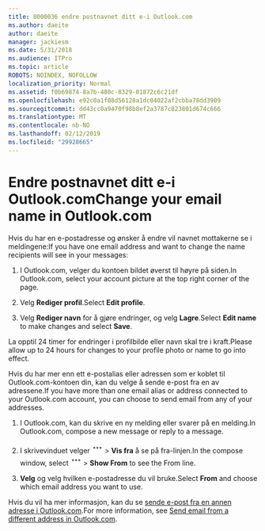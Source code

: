```yaml
---
title: 8000036 endre postnavnet ditt e-i Outlook.com
ms.author: daeite
author: daeite
manager: jackiesm
ms.date: 5/31/2018
ms.audience: ITPro
ms.topic: article
ROBOTS: NOINDEX, NOFOLLOW
localization_priority: Normal
ms.assetid: f0b69874-8a7b-480c-8329-01872c6c21df
ms.openlocfilehash: e92c0a1f08d56128a1dc04022af2cbba78dd3909
ms.sourcegitcommit: dd43cc0a9470f98b8ef2a3787c823801d674c666
ms.translationtype: MT
ms.contentlocale: nb-NO
ms.lasthandoff: 02/12/2019
ms.locfileid: "29928665"
---
```

# <a name="change-your-email-name-in-outlookcom"></a><span data-ttu-id="1fe9f-102">Endre postnavnet ditt e-i Outlook.com</span><span class="sxs-lookup"><span data-stu-id="1fe9f-102">Change your email name in Outlook.com</span></span>

<span data-ttu-id="1fe9f-103">Hvis du har en e-postadresse og ønsker å endre vil navnet mottakerne se i meldingene:</span><span class="sxs-lookup"><span data-stu-id="1fe9f-103">If you have one email address and want to change the name recipients will see in your messages:</span></span>
  
1. <span data-ttu-id="1fe9f-104">I Outlook.com, velger du kontoen bildet øverst til høyre på siden.</span><span class="sxs-lookup"><span data-stu-id="1fe9f-104">In Outlook.com, select your account picture at the top right corner of the page.</span></span>
    
2. <span data-ttu-id="1fe9f-105">Velg **Rediger profil**.</span><span class="sxs-lookup"><span data-stu-id="1fe9f-105">Select **Edit profile**.</span></span> 
    
3. <span data-ttu-id="1fe9f-106">Velg **Rediger navn** for å gjøre endringer, og velg **Lagre**.</span><span class="sxs-lookup"><span data-stu-id="1fe9f-106">Select **Edit name** to make changes and select **Save**.</span></span> 
    
<span data-ttu-id="1fe9f-107">La opptil 24 timer for endringer i profilbilde eller navn skal tre i kraft.</span><span class="sxs-lookup"><span data-stu-id="1fe9f-107">Please allow up to 24 hours for changes to your profile photo or name to go into effect.</span></span>
  
<span data-ttu-id="1fe9f-108">Hvis du har mer enn ett e-postalias eller adressen som er koblet til Outlook.com-kontoen din, kan du velge å sende e-post fra en av adressene.</span><span class="sxs-lookup"><span data-stu-id="1fe9f-108">If you have more than one email alias or address connected to your Outlook.com account, you can choose to send email from any of your addresses.</span></span>
  
1. <span data-ttu-id="1fe9f-109">I Outlook.com, kan du skrive en ny melding eller svarer på en melding.</span><span class="sxs-lookup"><span data-stu-id="1fe9f-109">In Outlook.com, compose a new message or reply to a message.</span></span>
    
2. <span data-ttu-id="1fe9f-p101">I skrivevinduet velger ![for mer gruppeikonet handlinger. ](media/b97ea7cd-eeb0-49c5-a564-7ca2d2e33909.png) \> **Vis fra** å se på fra-linjen.</span><span class="sxs-lookup"><span data-stu-id="1fe9f-p101">In the compose window, select ![The More group actions icon.](media/b97ea7cd-eeb0-49c5-a564-7ca2d2e33909.png) \> **Show From** to see the From line.</span></span> 
    
3. <span data-ttu-id="1fe9f-112">**Velg** og velg hvilken e-postadresse du vil bruke.</span><span class="sxs-lookup"><span data-stu-id="1fe9f-112">Select **From** and choose which email address you want to use.</span></span> 
    
<span data-ttu-id="1fe9f-113">Hvis du vil ha mer informasjon, kan du se [sende e-post fra en annen adresse i Outlook.com](https://go.microsoft.com/fwlink/p/?linkid=2001701&amp;clcid=0x409).</span><span class="sxs-lookup"><span data-stu-id="1fe9f-113">For more information, see [Send email from a different address in Outlook.com](https://go.microsoft.com/fwlink/p/?linkid=2001701&amp;clcid=0x409).</span></span>
  

